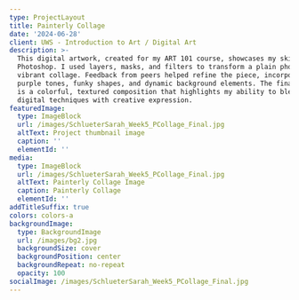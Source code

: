 ```yaml
---
type: ProjectLayout
title: Painterly Collage
date: '2024-06-28'
client: UWS - Introduction to Art / Digital Art
description: >-
  This digital artwork, created for my ART 101 course, showcases my skills with
  Photoshop. I used layers, masks, and filters to transform a plain photo into a
  vibrant collage. Feedback from peers helped refine the piece, incorporating
  purple tones, funky shapes, and dynamic background elements. The final result
  is a colorful, textured composition that highlights my ability to blend
  digital techniques with creative expression.
featuredImage:
  type: ImageBlock
  url: /images/SchlueterSarah_Week5_PCollage_Final.jpg
  altText: Project thumbnail image
  caption: ''
  elementId: ''
media:
  type: ImageBlock
  url: /images/SchlueterSarah_Week5_PCollage_Final.jpg
  altText: Painterly Collage Image
  caption: Painterly Collage
  elementId: ''
addTitleSuffix: true
colors: colors-a
backgroundImage:
  type: BackgroundImage
  url: /images/bg2.jpg
  backgroundSize: cover
  backgroundPosition: center
  backgroundRepeat: no-repeat
  opacity: 100
socialImage: /images/SchlueterSarah_Week5_PCollage_Final.jpg
---
```

